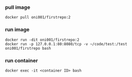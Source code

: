 
### pull image
```
docker pull oni001/firstrepo:2
```

### run image
```
docker run -dit oni001/firstrepo:2    
docker run -p 127.0.0.1:80:8080/tcp -v ~/code/test:/test oni001/firstrepo bash

```

### run container
```
docker exec -it <container ID> bash
```


